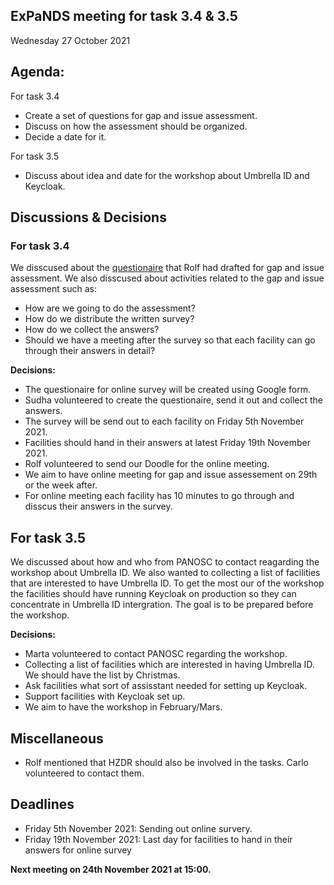 ## ExPaNDS meeting for task 3.4 & 3.5
Wednesday 27 October 2021
## Agenda:
For task 3.4
- Create a set of questions for gap and issue assessment. 
- Discuss on how the assessment should be organized.
- Decide a date for it.

For task 3.5
- Discuss about idea and date for the workshop about Umbrella ID and Keycloak.

## Discussions & Decisions
### For task 3.4
We disscused about the [questionaire](https://github.com/ExPaNDS-eu/ExPaNDS/blob/master/WP3/WP3.4-3.5/kpi-assessment/questions.md) that Rolf had drafted for gap and issue assessment. We also disscused about activities related to the gap and issue assessment such as:

- How are we going to do the assessment?
- How do we distribute the written survey?
- How do we collect the answers?
- Should we have a meeting after the survey so that each facility can go through their answers in detail?

**Decisions:**
- The questionaire for online survey will be created using Google form.
- Sudha volunteered to create the questionaire, send it out and collect the answers.
- The survey will be send out to each facility on Friday 5th November 2021.
- Facilities should hand in their answers at latest Friday 19th November 2021.
- Rolf volunteered to send our Doodle for the online meeting.
- We aim to have online meeting for gap and issue assessement on 29th or the week after. 
- For online meeting each facility has 10 minutes to go through and disscus their answers in the survey.
## For task 3.5
We discussed about how and who from PANOSC to contact reagarding the workshop about Umbrella ID. We also wanted to collecting a list of facilities that are interested to have Umbrella ID. To get the most our of the workshop the facilities should have running Keycloak on production so they can concentrate in Umbrella ID intergration. The goal is to be prepared before the workshop.

**Decisions:**
- Marta volunteered to contact PANOSC regarding the workshop.
- Collecting a list of facilities which are interested in having Umbrella ID. We should have the list by Christmas.
- Ask facilities what sort of assisstant needed for setting up Keycloak.
- Support facilities with Keycloak set up.
- We aim to have the workshop in February/Mars.
## Miscellaneous
- Rolf mentioned that HZDR should also be involved in the tasks. Carlo volunteered to contact them.

## Deadlines
- Friday 5th November 2021: Sending out online survery.
- Friday 19th November 2021: Last day for facilities to hand in their answers for online survey

**Next meeting on 24th November 2021 at 15:00.**


